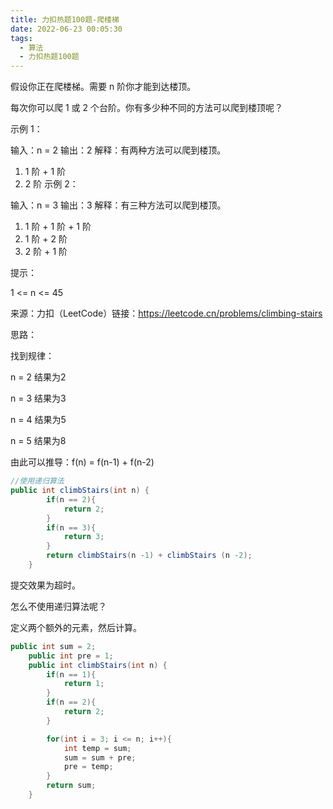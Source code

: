 ```yaml
---
title: 力扣热题100题-爬楼梯
date: 2022-06-23 00:05:30
tags:
  - 算法
  - 力扣热题100题
---
```


假设你正在爬楼梯。需要 n 阶你才能到达楼顶。

每次你可以爬 1 或 2 个台阶。你有多少种不同的方法可以爬到楼顶呢？

 

示例 1：

输入：n = 2
输出：2
解释：有两种方法可以爬到楼顶。
1. 1 阶 + 1 阶
2. 2 阶
示例 2：

输入：n = 3
输出：3
解释：有三种方法可以爬到楼顶。
1. 1 阶 + 1 阶 + 1 阶
2. 1 阶 + 2 阶
3. 2 阶 + 1 阶


提示：

1 <= n <= 45

来源：力扣（LeetCode）链接：https://leetcode.cn/problems/climbing-stairs



思路：

找到规律：

n = 2  结果为2

n = 3  结果为3

n = 4 结果为5

n = 5 结果为8

由此可以推导：f(n) = f(n-1) + f(n-2)

```java
//使用递归算法
public int climbStairs(int n) {
        if(n == 2){
            return 2;
        }
        if(n == 3){
            return 3;
        }
        return climbStairs(n -1) + climbStairs (n -2);
    }
```

提交效果为超时。

怎么不使用递归算法呢？

定义两个额外的元素，然后计算。

```java
public int sum = 2;
    public int pre = 1;
    public int climbStairs(int n) {
        if(n == 1){
            return 1;
        }
        if(n == 2){
            return 2;
        }

        for(int i = 3; i <= n; i++){
            int temp = sum;
            sum = sum + pre;
            pre = temp;
        }
        return sum;
    }
```

